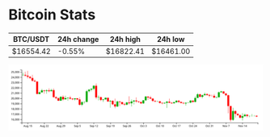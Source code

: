 # Bitcoin Stats

BTC/USDT|24h change|24h high|24h low|
|---|---|---|---|
|$16554.42|-0.55%|$16822.41|$16461.00|

<img src="./chart.svg">

